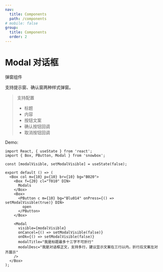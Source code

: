 ```yaml
---
nav:
  title: Components
  path: /components
# mobile: false
group:
  title: Components
  order: 2
---
```


# Modal 对话框

弹窗组件

支持提示窗、确认窗两种样式弹窗。

> 支持配置
>
> - 标题
> - 内容
> - 按钮文案
> - 确认按钮回调
> - 取消按钮回调

Demo:

```tsx
import React, { useState } from 'react';
import { Box, PButton, Modal } from 'snowbox';

const [modalVisible, setModalVisible] = useState(false);

export default () => (
  <Box col m={10} p={10} br={10} bg="B020">
    <Box f={20} cl="T010" DIN>
      Modals
    </Box>
    <Box>
      <PButton c m={10} bg="Blu014" onPress={() => setModalVisible(true)} DIN>
        open
      </PButton>
    </Box>

    <Modal
      visible={modalVisible}
      onCancel={() => setModalVisible(false)}
      onOk={() => setModalVisible(false)}
      modalTitle="我是标题最多十三字不可折行"
      modalDesc="我是对话框正文，支持多行，建议显示文案在三行以内，折行后文案左对齐展示"
    />
  </Box>
);
```

<API></API>
